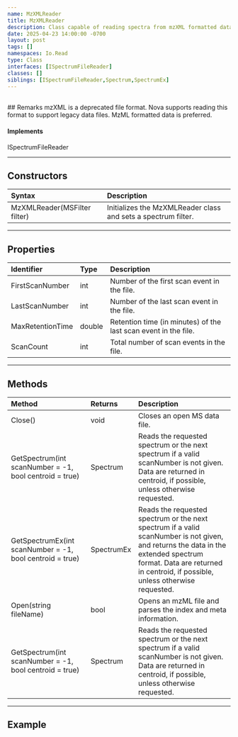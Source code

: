 ```yaml
---
name: MzXMLReader
title: MzXMLReader
description: Class capable of reading spectra from mzXML formatted data files.
date: 2025-04-23 14:00:00 -0700
layout: post
tags: []
namespaces: Io.Read
type: Class
interfaces: [ISpectrumFileReader]
classes: []
siblings: [ISpectrumFileReader,Spectrum,SpectrumEx]
---
```


<br/>
## Remarks
mzXML is a deprecated file format. Nova supports reading this format to support legacy data files. MzML formatted data
is preferred.

#### Implements
ISpectrumFileReader

* * *
## Constructors

| Syntax   | Description                                               |
|:-------------|:----------------------------------------------------------|
| MzXMLReader(MSFilter filter) | Initializes the MzXMLReader class and sets a spectrum filter.  |

* * *
## Properties

| Identifier   | Type     | Description                                               |
|:-------------|:---------|:----------------------------------------------------------|
| FirstScanNumber  | int   | Number of the first scan event in the file.      |
| LastScanNumber   | int   | Number of the last scan event in the file.   |
| MaxRetentionTime    | double   | Retention time (in minutes) of the last scan event in the file.   |
| ScanCount   | int   | Total number of scan events in the file.   |

* * *
## Methods

| Method   | Returns     | Description                                               |
|:-------------|:---------|:----------------------------------------------------------|
| Close()     | void   | Closes an open MS data file.  |
| GetSpectrum(int scanNumber = -1, bool centroid = true)      | Spectrum   |Reads the requested spectrum or the next spectrum if a valid scanNumber is not given. Data are returned in centroid, if possible, unless otherwise requested.    |
| GetSpectrumEx(int scanNumber = -1, bool centroid = true)      | SpectrumEx   |Reads the requested spectrum or the next spectrum if a valid scanNumber is not given, and returns the data in the extended spectrum format. Data are returned in centroid, if possible, unless otherwise requested.    |
| Open(string fileName)      | bool   |Opens an mzML file and parses the index and meta information.         |
| GetSpectrum(int scanNumber = -1, bool centroid = true)      | Spectrum   |Reads the requested spectrum or the next spectrum if a valid scanNumber is not given. Data are returned in centroid, if possible, unless otherwise requested.    |


* * *
## Example

```csharp
```
